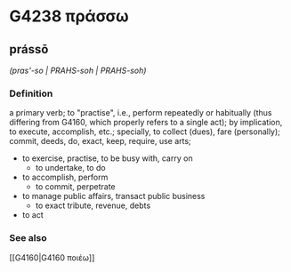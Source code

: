 # G4238 πράσσω

## prássō

_(pras'-so | PRAHS-soh | PRAHS-soh)_

### Definition

a primary verb; to "practise", i.e., perform repeatedly or habitually (thus differing from G4160, which properly refers to a single act); by implication, to execute, accomplish, etc.; specially, to collect (dues), fare (personally); commit, deeds, do, exact, keep, require, use arts; 

- to exercise, practise, to be busy with, carry on
  - to undertake, to do
- to accomplish, perform
  - to commit, perpetrate
- to manage public affairs, transact public business
  - to exact tribute, revenue, debts
- to act

### See also

[[G4160|G4160 ποιέω]]

